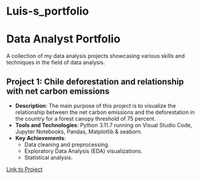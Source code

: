 # Luis-s_portfolio
# Data Analyst Portfolio

A collection of my data analysis projects showcasing various skills and techniques in the field of data analysis.

## Project 1: Chile deforestation and relationship with net carbon emissions

- **Description**: The main purpose of this project is to visualize the relationship between the net carbon emissions and the deforestation in the country for a forest canopy threshold of 75 percent.
- **Tools and Technologies**: Python 3.11.7 running on Visual Studio Code, Jupyter Notebooks, Pandas, Matplotlib & seaborn.
- **Key Achievements**:
  - Data cleaning and preprocessing.
  - Exploratory Data Analysis (EDA) visualizations.
  - Statistical analysis.

[Link to Project](#)
